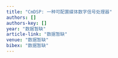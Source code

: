 ```yaml
---
title: "CmDSP: 一种可配置媒体数字信号处理器"
authors: []
authors-key: []
year: "数据暂缺"
article-link: "数据暂缺"
venue: "数据暂缺"
bibex: "数据暂缺"
---
```

